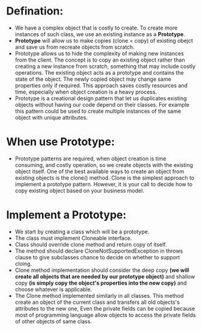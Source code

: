 # Defination:
- We have a complex object that is costly to create. To create more instances of such class, we use an existing instance as a **Prototype**.
- **Prototype** will allow us to make copies (clone = copy) of existing obejct and save us from recreate objects from scratch.
- Prototype allows us to hide the complexity of making new instances from the client. The concept is to copy an existing object rather than creating a new instance from scratch, something that may include costly operations. The existing object acts as a prototype and contains the state of the object. The newly copied object may change same properties only if required. This approach saves costly resources and time, especially when object creation is a heavy process.
- Prototype is a creational design pattern that let us duplicates existing objects without having our code depend on their classes. For example this pattern could be used to create multiple instances of the same object with unique attributes.

# When use Prototype: 
- Prototype patterns are required, when object creation is time consuming, and costly operation, so we create objects with the existing object itself. One of the best available ways to create an object from existing objects is the clone() method. Clone is the simplest approach to implement a prototype pattern. However, it is your call to decide how to copy existing object based on your business model.

# Implement a Prototype:
- We start by creating a class which will be a prototype.
- The class must implement Cloneable interface.
- Class should override clone method and return copy of itself.
- The method should declare CloneNotSupportedException in throws clause to give subclasses chance to decide on whether to support cloing.
- Clone method implementation should consider the deep copy **(we will create all objects that are needed by our prototype object)** and shallow copy **(is simply copy the object's properties into the new copy)** and choose whatever is applicable.
- The Clone method implemented similarly in all classes. This method create an object of the current class and transfers all old objects's attributes to the new one, Even the private fields can be copied because most of programming language allow objects to access the private fields of other objects of same class. 

